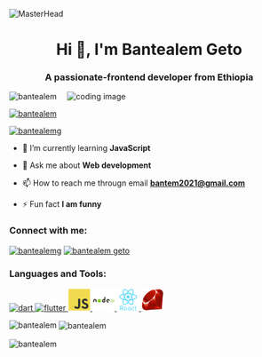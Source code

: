 ![MasterHead](https://i.pinimg.com/originals/be/b5/41/beb541eeb1ee06ba00ef55d5baa60773.gif)
<h1 align="center">Hi 👋, I'm Bantealem Geto</h1>
<h3 align="center">A passionate-frontend developer from Ethiopia</h3>
<img align = "right" src="https://media0.giphy.com/media/qgQUggAC3Pfv687qPC/giphy.gif?cid=790b76112245218adf9485eab9c1b3284be7ee32f05571ce&rid=giphy.gif&ct=g" alt="coding image" width="400">

<p align="left"> <img src="https://komarev.com/ghpvc/?username=bantealem&label=Profile%20views&color=0e75b6&style=flat" alt="bantealem" /> </p>

<p align="left"> <a href="https://github.com/ryo-ma/github-profile-trophy"><img src="https://github-profile-trophy.vercel.app/?username=bantealem" alt="bantealem" /></a> </p>

<p align="left"> <a href="https://twitter.com/bantealemg" target="blank"><img src="https://img.shields.io/twitter/follow/bantealemg?logo=twitter&style=for-the-badge" alt="bantealemg" /></a> </p>

- 🌱 I’m currently learning **JavaScript**

- 💬 Ask me about **Web development**

- 📫 How to reach me througn email **bantem2021@gmail.com**

- ⚡ Fun fact **I am funny**

<h3 align="left">Connect with me:</h3>
<p align="left">
<a href="https://twitter.com/bantealemg" target="blank"><img align="center" src="https://raw.githubusercontent.com/rahuldkjain/github-profile-readme-generator/master/src/images/icons/Social/twitter.svg" alt="bantealemg" height="30" width="40" /></a>
<a href="https://www.linkedin.com/in/bantealem-geto-a301b9213/" target="blank"><img align="center" src="https://raw.githubusercontent.com/rahuldkjain/github-profile-readme-generator/master/src/images/icons/Social/linked-in-alt.svg" alt="bantealem geto" height="30" width="40" /></a>
</p>

<h3 align="left">Languages and Tools:</h3>
<p align="left"> <a href="https://dart.dev" target="_blank" rel="noreferrer"> <img src="https://www.vectorlogo.zone/logos/dartlang/dartlang-icon.svg" alt="dart" width="40" height="40"/> </a> <a href="https://flutter.dev" target="_blank" rel="noreferrer"> <img src="https://www.vectorlogo.zone/logos/flutterio/flutterio-icon.svg" alt="flutter" width="40" height="40"/> </a> <a href="https://developer.mozilla.org/en-US/docs/Web/JavaScript" target="_blank" rel="noreferrer"> <img src="https://raw.githubusercontent.com/devicons/devicon/master/icons/javascript/javascript-original.svg" alt="javascript" width="40" height="40"/> </a> <a href="https://nodejs.org" target="_blank" rel="noreferrer"> <img src="https://raw.githubusercontent.com/devicons/devicon/master/icons/nodejs/nodejs-original-wordmark.svg" alt="nodejs" width="40" height="40"/> </a> <a href="https://reactjs.org/" target="_blank" rel="noreferrer"> <img src="https://raw.githubusercontent.com/devicons/devicon/master/icons/react/react-original-wordmark.svg" alt="react" width="40" height="40"/> </a> <a href="https://www.ruby-lang.org/en/" target="_blank" rel="noreferrer"> <img src="https://raw.githubusercontent.com/devicons/devicon/master/icons/ruby/ruby-original.svg" alt="ruby" width="40" height="40"/> </a> </p>

<p><img align="left" src="https://github-readme-stats.vercel.app/api/top-langs?username=bantealem&show_icons=true&locale=en&layout=compact" alt="bantealem" /></p>

<p>&nbsp;<img align="center" src="https://github-readme-stats.vercel.app/api?username=bantealem&show_icons=true&locale=en" alt="bantealem" /></p>

<p><img align="center" src="https://github-readme-streak-stats.herokuapp.com/?user=bantealem&" alt="bantealem" /></p>
